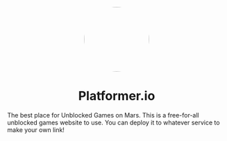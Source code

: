 <p align="center">
<kbd>
<img style="border-radius:50%" height="150px" src="https://img.genial.ly/6376f7d5e7bb19001319e686/17dd15a5-ae23-4f59-af79-e503f8f94e09.png">
</kbd>
<h1 align = "center" >Platformer.io</h1>
The best place for Unblocked Games on Mars. This is a free-for-all unblocked games website to use. You can deploy it to whatever service to make your own link!
